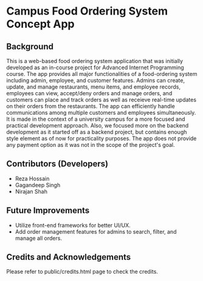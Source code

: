 # Campus Food Ordering System Concept App

## Background
This is a web-based food ordering system application that was initially developed as an in-course project for Advanced Internet Programming course. The app provides all major functionalities of a food-ordering system including admin, employee, and customer features. Admins can create, update, and manage restaurants, menu items, and employee records, employees can view, accept/deny orders and manage orders, and customers can place and track orders as well as receieve real-time updates on their orders from the restaurants. The app can efficiently handle communications among multiple customers and employees simultaneously. It is made in the context of a university campus for a more focused and practical development approach. Also, we focused more on the backend development as it started off as a backend project, but contains enough style element as of now for practicality purposes. The app does not provide any payment option as it was not in the scope of the project's goal. 

## Contributors (Developers)
- Reza Hossain
- Gagandeep Singh
- Nirajan Shah

## Future Improvements
- Utilize front-end frameworks for better UI/UX.
- Add order management features for admins to search, filter, and manage all orders. 

## Credits and Acknowledgements
Please refer to public/credits.html page to check the credits. 
